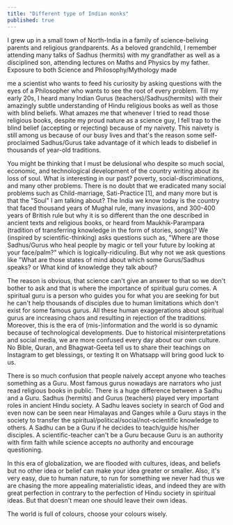 ```yaml
---
title: "Different type of Indian monks"
published: true
---
```


I grew up in a small town of  North-India in a family of science-beliving parents and religious grandparents. As a beloved grandchild, I remember attending many talks of Sadhus (hermits) with my grandfather as well as a disciplined son, attending lectures on Maths and Physics by my father. Exposure to both Science and Philosophy/Mythology made 

me a scientist who wants to feed his curiosity by asking questions with the eyes of a Philosopher who wants to see the root of every problem.  Till my early 20s, I heard many Indian Gurus (teachers)/Sadhus(hermits) with their amazingly subtle understanding of Hindu religious books as well as those with blind beliefs. What amazes me that whenever I tried to read those religious books, despite my proud nature as a science guy, I fell trap to the blind belief (accepting or rejecting) because of my naivety. This naivety is still among us because of our busy lives and that's the reason some self-proclaimed Sadhus/Gurus take advantage of it which leads to disbelief in thousands of year-old traditions.

You might be thinking that  I must be delusional who despite so much social, economic, and technological development of the country writing about its loss of soul. What is interesting in our past? poverty, social-discriminations, and many other problems. There is no doubt that we eradicated many social problems such as Child-marriage, Sati-Practice [1], and many more but is that the "Soul" I am talking about? The India we know today is the country that faced thousand years of Mughal rule, many invasions, and 300-400 years of British rule but why it is so different than the one described in ancient texts and religious books, or heard from Maukhik-Parampara (tradition of transferring knowledge in the form of stories, songs)?  We (inspired by scientific-thinking) asks questions such as, "Where are those Sadhus/Gurus who heal people by magic or tell your future by looking at your face/palm?" which is logically-ridiculing. But why not we ask questions like "What are those states of mind about which some Gurus/Sadhus speaks? or What kind of knowledge they talk about?  

    
The reason is obvious, that science can't give an answer to that so we don't bother to ask and that is where the importance of spiritual guru comes. A spiritual guru is a person who guides you for what you are seeking for but he can't help thousands of disciples due to human limitations which don't exist for some famous gurus. All these human exaggerations about spiritual gurus are increasing chaos and resulting in rejection of the traditions. Moreover, this is the era of (mis-)information and the world is so dynamic because of technological developments. Due to historical misinterpretations and social media, we are more confused every day about our own culture. No Bible, Quran, and Bhagwat-Geeta tell us to share their teachings on Instagram to get blessings, or texting It on Whatsapp will bring good luck to us.  


There is so much confusion that people naively accept anyone who teaches something as a Guru. Most famous gurus nowadays are narrators who just read religious books in public. There is a huge difference between a Sadhu and a Guru. Sadhus (hermits) and Gurus (teachers) played very important roles in ancient Hindu society. A Sadhu leaves society in search of God and even now can be seen near Himalayas and Ganges while a Guru stays in the society to transfer the spiritual/political/social/not-scientific knowledge to others. A Sadhu can be a Guru if he decides to teach/guide his/her disciples. A scientific-teacher can't be a Guru because Guru is an authority with firm faith while science accepts no authority and encourage questioning.  

In this era of globalization, we are flooded with cultures, ideas, and beliefs but no other idea or belief can make your idea greater or smaller. Also, it's very easy, due to human nature, to run for something we never had thus we are chasing the more appealing materialistic ideas, and indeed they are with great perfection in contrary to the perfection of Hindu society in spiritual ideas. But that doesn't mean one should leave their own ideas.

The world is full of colours, choose your colours wisely.